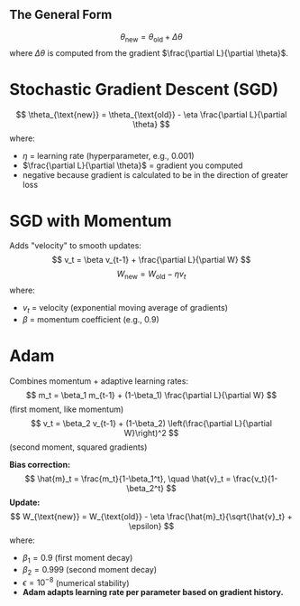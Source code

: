 ## **The General Form**
$$
\theta_{\text{new}} = \theta_{\text{old}} + \Delta\theta
$$
where $\Delta\theta$ is computed from the gradient $\frac{\partial L}{\partial \theta}$.

# Stochastic Gradient Descent (SGD)
$$
\theta_{\text{new}} = \theta_{\text{old}} - \eta \frac{\partial L}{\partial \theta}
$$
where:
- $\eta$ = learning rate (hyperparameter, e.g., 0.001)
- $\frac{\partial L}{\partial \theta}$ = gradient you computed
- negative because gradient is calculated to be in the direction of greater loss
# SGD with Momentum
Adds "velocity" to smooth updates:
$$
v_t = \beta v_{t-1} + \frac{\partial L}{\partial W}
$$
$$
W_{\text{new}} = W_{\text{old}} - \eta v_t
$$
where:
- $v_t$ = velocity (exponential moving average of gradients)
- $\beta$ = momentum coefficient (e.g., 0.9)

# Adam
Combines momentum + adaptive learning rates:
$$
m_t = \beta_1 m_{t-1} + (1-\beta_1) \frac{\partial L}{\partial W}
$$ 
(first moment, like momentum)
$$
v_t = \beta_2 v_{t-1} + (1-\beta_2) \left(\frac{\partial L}{\partial W}\right)^2
$$ 
(second moment, squared gradients)

**Bias correction:** 
$$
\hat{m}_t = \frac{m_t}{1-\beta_1^t}, \quad \hat{v}_t = \frac{v_t}{1-\beta_2^t}
$$
**Update:** 
$$
W_{\text{new}} = W_{\text{old}} - \eta \frac{\hat{m}_t}{\sqrt{\hat{v}_t} + \epsilon}
$$
where:
- $\beta_1 = 0.9$ (first moment decay)
- $\beta_2 = 0.999$ (second moment decay)
- $\epsilon = 10^{-8}$ (numerical stability)
- **Adam adapts learning rate per parameter based on gradient history.**
